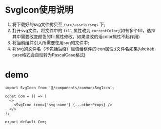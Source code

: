 # SvgIcon使用说明

1. 将下载好的svg文件拷贝至 `/src/assets/svgs` 下;
2. 打开svg文件，将文件中的 `fill` 属性改为 `currentColor`;(如有多个fill，选择其中需要改变颜色的fill属性修改，如果没改的话color属性不起作用)
3. 将当前组件引入所需要使用svg的文件中;
4. 将svg的文件名（不包括后缀）赋值给组件的icon属性;(文件名如果为kebab-case格式会自动转为PascalCase格式)

# demo

```tsx
import SvgIcon from '@/components/common/SvgIcon';

const Com = () => (
  <>
    <SvgIcon icon={'svg-name'} {...otherProps} />
  </>
);

export default Com;
```
